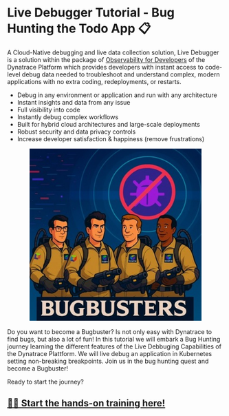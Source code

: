 # Live Debugger Tutorial - Bug Hunting the Todo App 📋

A Cloud-Native debugging and live data collection solution, Live Debugger is a solution within the package of [Observability for Developers](https://docs.dynatrace.com/docs/observe/applications-and-microservices/developer-observability) of the Dynatrace Platform which provides developers with instant access to code-level debug data needed to troubleshoot and understand complex, modern applications with no extra coding, redeployments, or restarts.

- Debug in any environment or application and run with any architecture
- Instant insights and data from any issue
- Full visibility into code
- Instantly debug complex workflows
- Built for hybrid cloud architectures and large-scale deployments
- Robust security and data privacy controls
- Increase developer satisfaction & happiness (remove frustrations)

<p align="center">
    <img src="docs/img/bugbusters.jpeg" alt="BugBusters" width="400"/>
</p>

Do you want to become a Bugbuster? Is not only easy with Dynatrace to find bugs, but also a lot of fun! 
In this tutorial we will embark a Bug Hunting journey learning the different features of the Live Debbuging Capabilities of the Dynatrace Plattform. We will live debug an application in Kubernetes setting non-breaking breakpoints. Join us in the bug hunting quest and become a Bugbuster! 

Ready to start the journey? 
## [🧳🐞 Start the hands-on training here!](https://dynatrace-wwse.github.io/enablement-live-debugger-bug-hunting)

